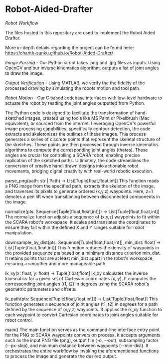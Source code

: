 # Robot-Aided-Drafter
*Robot Workflow*

The files hosted in this repository are used to implement the Robot Aided Drafter. 

More in-depth details regarding the project can be found here: https://charith-sunku.github.io/Robot-Aided-Drafter/


*Image Parsing* - Our Python script takes .png and .jpg files as inputs. Using OpenCV and our inverse kinematics algorithm, outputs a list of joint angles to draw the image.

*Output Verification* - Using MATLAB, we verify the the fidelity of the processed drawing by simulating the robots motion and tool path.

*Robot Motion* - Our C based codebase interfaces with low-level hardware to actuate the robot by reading the joint angles outputted from Python. 

The Python code is designed to facilitate the transformation of hand-sketched images, created using tools like MS Paint or Pixelbrush (Mac equivalent), or sourced from the internet. Leveraging OpenCV's powerful image processing capabilities, specifically contour detection, the code extracts and skeletonizes the outlines of these images. This process generates a series of discrete points that represent the skeletal structure of the sketches. These points are then processed through inverse kinematics algorithms to compute the corresponding joint angles (thetas). These angles are crucial for controlling a SCARA robot, enabling precise replication of the sketched paths. Ultimately, the code streamlines the conversion of creative hand-drawn designs into actionable robot movements, bridging digital creativity with real-world robotic execution.

parse_png(path: str | Path) -> List[Tuple[float,float,int]]
This function reads a PNG image from the specified path, extracts the skeleton of the image, and traverses its pixels to generate ordered (x,y,z) waypoints. Here, z=1 denotes a pen lift when transitioning between disconnected components in the image.

normalize(pts: Sequence[Tuple[float,float,int]]) -> List[Tuple[float,float,int]]
The normalize function adjusts a sequence of (x,y,z) waypoints to fit within the SCARA robot's workspace. It scales and translates the coordinates to ensure they fall within the defined X and Y ranges suitable for robot manipulation.

downsample_by_dist(pts: Sequence[Tuple[float,float,int]], min_dist: float) -> List[Tuple[float,float,int]]
This function reduces the density of waypoints in the provided sequence pts based on a minimum distance criterion min_dist. It retains points that are at least min_dist apart in the robot's workspace, ensuring a smoother and more manageable path.

ik_xy(x: float, y: float) -> Tuple[float,float]
ik_xy calculates the inverse kinematics for a given set of Cartesian coordinates (x, y). It computes the corresponding joint angles (t1, t2) in degrees using the SCARA robot's geometric parameters and offsets.

ik_path(pts: Sequence[Tuple[float,float,int]]) -> List[Tuple[float,float]]
This function generates a sequence of joint angles (t1, t2) in degrees for a path defined by the sequence of (x,y,z) waypoints. It applies the ik_xy function to each waypoint to convert Cartesian coordinates to joint angles suitable for robot control.

main()
The main function serves as the command-line interface entry point for the PNG to SCARA waypoints conversion process. It accepts arguments such as the input PNG file (png), output file (-o, --out), subsampling factor (--px-skip), and minimum distance between waypoints (--min-dist). It orchestrates the entire workflow by invoking the aforementioned functions to process the image and generate the desired output.
